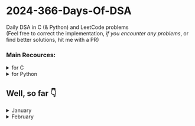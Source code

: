 # 2024-366-Days-Of-DSA
Daily DSA in C (&amp; Python) and LeetCode problems\
(Feel free to correct the implementation, _if you encounter any problems_, or find better solutions, hit me with a PR)

### Main Recources:
<details>
    <summary>for C</summary>
    <ul>
        <li> <a href="https://www.youtube.com/playlist?list=PLBlnK6fEyqRhX6r2uhhlubuF5QextdCSM">YT/Neso Academy/C programming & Data Structures</a> (<b>GOAT</b>)
        <li> <a href="https://www.youtube.com/playlist?list=PLDN4rrl48XKpZkf03iYFl-O29szjTrs_O">YT/Abdul Bari/Algorithms</a> (<b>GOAT</b>)
        <li> <a href="https://www.geeksforgeeks.org/c-programming-language/">GeeksForGeeks/C</a>
        <li> <a href="https://devdocs.io/c/">devdocs.io/c/</a> (for references)
    </ul>
</details>

<details>
    <summary>for Python</summary>
    <ul>
        <li> <a href="https://docs.python.org/3">Python's Official Documentation</a> (<strong>GOAT</strong>)</li>
        <li> <a href="https://www.youtube.com/playlist?list=PLu0W_9lII9agICnT8t4iYVSZ3eykIAOME">YT/CodeWithHarry/Python Tutorials for Absolute Beginners in <strong>Hindi</strong></a></li>
        <li> <a href="https://www.geeksforgeeks.org/python-programming-language/" title="GeeksForGeek/Python">GeeksForGeek/Python</a></li>
        <li> <a href="https://devdocs.io/python~3.10/tutorial/index" title="devdocs.io/python~10/tutorial/index (for references)">devdocs.io/python~10/tutorial/index</a> (for references)</li>
    </ul>
</details>


## Well, so far 👇
<details>
    <summary>January</summary>
    <ul>
        <details>
            <summary>01/01/2024:</summary>
            <ul>
                <li> Implemented <a href="https://github.com/kishanbgajera/2024-366-Days-Of-DSA/tree/main/Data%20Structures/Linear/Stack">Stack</a> in C & Python.
                <li> Added Stack Explanation.
            </ul>
        </details>
        <details>
            <summary>02/01/2024:</summary>
            <ul>
                <li>Learned about the solution of "Tower of Hanoi" problem.
                <li>Implemented recursive approach <a href="https://github.com/kishanbgajera/2024-366-Days-Of-DSA/tree/main/Data%20Structures/Linear/Stack/Applications%20of%20Stack/Tower%20of%20Hanoi">solution</a> in C & Python using <a href="https://github.com/kishanbgajera/2024-366-Days-Of-DSA/tree/main/Data%20Structures/Linear/Stack/C/stack.h">stack.h</a> and <a href="https://github.com/kishanbgajera/2024-366-Days-Of-DSA/tree/main/Data%20Structures/Linear/Stack/Python/stack.py">stack.py</a>
            </ul>
        </details>
        <details>
            <summary>03/01/2024:</summary>
            <ul>
                <li> Learned and implemented <a href="https://github.com/kishanbgajera/2024-366-Days-Of-DSA/tree/main/Data%20Structures/Linear/Linked%20List/Singly%20Linked%20List">Singly Linked List</a> in C & Python.
                <li> Linked List explanation to be added.
            </ul>
        </details>
        <details>
            <summary>04/01/2024:</summary>
            <ul>
                <li> Implemented <a href="https://github.com/kishanbgajera/2024-366-Days-Of-DSA/tree/main/Algorithms/Searching/Linear%20Search">Linear Search</a> in C & Python, and posted its <a href="https://github.com/kishanbgajera/2024-366-Days-Of-DSA/tree/main/Algorithms/Searching/Linear%20Search/Linear%20Search%20Analysis.md">detailed analysis</a>
                <li> Implemented <a href="https://github.com/kishanbgajera/2024-366-Days-Of-DSA/tree/main/Algorithms/Searching/Binary%20Search">Binary Search</a> in C & Python, and posted its <a href="https://github.com/kishanbgajera/2024-366-Days-Of-DSA/tree/main/Algorithms/Searching/Binary%20Search/Binary%20Search%20Analysis.md">detailed analysis</a>
                <li> Posted <a href="https://github.com/kishanbgajera/2024-366-Days-Of-DSA/tree/main/Algorithms/Searching/Binary%20Search%20vs.%20Linear%20Search%20Analysis/README.md">"Binary Search vs. Linear Search Analysis"</a>
            </ul>
        </details>
        <details>
            <summary>05/01/2024:</summary>
            <ul>
                <li> Added <a href="https://github.com/kishanbgajera/2024-366-Days-Of-DSA/tree/main/Questions">Questions</a> to the challenge
                <li> Implemented <a href="https://github.com/kishanbgajera/2024-366-Days-Of-DSA/tree/main/Algorithms/Sorting/Bubble%20Sort">Bubble Sort</a> and posted its <a href="https://github.com/kishanbgajera/2024-366-Days-Of-DSA/tree/main/Algorithms/Sorting/Bubble%20Sort/notes.md">notes</a>.
                <li> Implemented <a href="https://github.com/kishanbgajera/2024-366-Days-Of-DSA/tree/main/Algorithms/Sorting/Selection%20Sort">Selection Sort</a> and posted its <a href="https://github.com/kishanbgajera/2024-366-Days-Of-DSA/tree/main/Algorithms/Sorting/Selection%20Sort/notes.md">notes</a>.
            </ul>
        </details>
        <details>
            <summary>06/01/2024:</summary>
            <ul>
                <li> Added Doubly Linked List,
                    <ul>
                        <li> in <a href="https://github.com/kishanbgajera/2024-366-Days-Of-DSA/tree/main/Data%20Structures/Linear/Linked%20List/Doubly%20Linked%20List/C">C</a>
                        <li> in <a href="https://github.com/kishanbgajera/2024-366-Days-Of-DSA/tree/main/Data%20Structures/Linear/Linked%20List/Doubly%20Linked%20List/Python">Python</a>
                    </ul>
                <li> Added explanations
                    <ul>
                        <li> <a href="https://github.com/kishanbgajera/2024-366-Days-Of-DSA/tree/main/Data%20Structures/Linear/Linked%20List/notes.md">linked list</a>
                        <li> <a href="https://github.com/kishanbgajera/2024-366-Days-Of-DSA/tree/main/Data%20Structures/Linear/Linked%20List/Singly%20Linked%20List/notes.md">singly linked list</a>
                        <li> <a href="https://github.com/kishanbgajera/2024-366-Days-Of-DSA/tree/main/Data%20Structures/Linear/Linked%20List/Doubly%20Linked%20List/notes.md">doubly linked list</a>
                    </ul>
            </ul>
        </details>
        <details>
            <summary>07/01/2024:</summary>
            <ul>
                <li> Added <a href="https://github.com/kishanbgajera/2024-366-Days-Of-DSA/tree/main/Programming%20Concepts/C%20Preprocessors">Programming Concepts/C Preprocessors</a>
                <li> Updated <a href="https://github.com/kishanbgajera/2024-366-Days-Of-DSA/tree/main/Data%20Structures/Linear/Linked%20List/Doubly%20Linked%20List/notes.md">Doubly Linked List</a>
                <li> Added Singly Circular Linked List
                    <ul>
                        <li> in <a href="https://github.com/kishanbgajera/2024-366-Days-Of-DSA/tree/main/Data%20Structures/Linear/Linked%20List/Singly%20Circular%20Linked%20List/C/">C</a>
                        <li> in <a href="https://github.com/kishanbgajera/2024-366-Days-Of-DSA/tree/main/Data%20Structures/Linear/Linked%20List/Singly%20Circular%20Linked%20List/Python/">Python</a>
                    </ul>
                <li> <a href="https://github.com/kishanbgajera/2024-366-Days-Of-DSA/tree/main/Data%20Structures/Linear/Linked%20List/Singly%20Circular%20Linked%20List/notes.md">notes</a>
            </ul>
        </details>
        <details>
            <summary>08/01/2024:</summary>
            <ul>
                <li> Added <a href="https://github.com/kishanbgajera/2024-366-Days-Of-DSA/tree/main/Algorithms/Sorting/Insertion%20Sort">Insertion Sort</a>
                <li> Added <a href="https://github.com/kishanbgajera/2024-366-Days-Of-DSA/tree/main/Algorithms/Sorting/Merge%20Sort">Merge Sort</a>
                <li> Added <a href="https://github.com/kishanbgajera/2024-366-Days-Of-DSA/tree/main/Algorithms/Sorting/Quick%20Sort">Quick Sort</a>
                <li> notes to be added.
            </ul>
        </details>
        <details>
            <summary>09/01/2024:</summary>
            <ul>
                <li> Added <a href="https://github.com/kishanbgajera/2024-366-Days-Of-DSA/tree/main/Algorithms/Sorting/Cyclic%20Sort">Cyclic Sort</a>
                <li> Added <a href="https://github.com/kishanbgajera/2024-366-Days-Of-DSA/tree/main/Algorithms/Sorting/Shell%20Sort">Shell Sort</a>
                <li> notes to be added.
            </ul>
        </details>
        <details>
            <summary>10/01/2024:</summary>
            <ul>
                <li> Implemented Min Stack
                    <ul>
                        <li> in <a href="https://github.com/kishanbgajera/2024-366-Days-Of-DSA/tree/main/Data%20Structures/Linear/Stack/Applications%20of%20Stack/Min%20Stack/C">C</a>
                        <li> in <a href="https://github.com/kishanbgajera/2024-366-Days-Of-DSA/tree/main/Data%20Structures/Linear/Stack/Applications%20of%20Stack/Min%20Stack/Python">Python</a>
                    </ul>
            </ul>
        </details>
        <details>
            <summary>11/01/2024:</summary>
            <ul>
                <li> Implemented Infix to Postfix Notation Conversion Algorithm:
                    <ul>
                        <li> in <a href="https://github.com/kishanbgajera/2024-366-Days-Of-DSA/tree/main/Data%20Structures/Linear/Stack/Applications%20of%20Stack/Expression%20Conversion%20&%20Evaluation/Infix%20to%20Postfix/C">C</a>
                        <li> in <a href="https://github.com/kishanbgajera/2024-366-Days-Of-DSA/tree/main/Data%20Structures/Linear/Stack/Applications%20of%20Stack/Expression%20Conversion%20&%20Evaluation/Infix%20to%20Postfix/Python">Python</a>
                    </ul>
            </ul>
        </details>
        <details>
            <summary>12/01/2024:</summary>
            <ul>
                <li> Added LeetCode Problems
                    <ul>
                        <li> LeetCode 75
                            <ul>
                                <li> 1.1 <a href="https://github.com/kishanbgajera/2024-366-Days-Of-DSA/tree/main/LeetCode%20Problems/LeetCode%2075/1.%20Array%20String/1.1%20Merge%20Strings%20Alternately/solution.py">Merge Strings Alternatively</a> (LeetCode <a href="https://leetcode.com/problems/merge-strings-alternately/description/">#1768</a>)
                                <li> 2.1 <a href="https://github.com/kishanbgajera/2024-366-Days-Of-DSA/tree/main/LeetCode%20Problems/LeetCode%2075/2.%20Two%20Pointers/2.1%20Move%20Zeroes/solution.py">Move Zeroes</a> (LeetCode <a href="https://leetcode.com/problems/move-zeroes/description/">#283</a>)
                            </ul>
                </ul>
        </details>
        <details>
            <summary>13/01/2024:</summary>
            <ul>
                <li> Added NeetCode Roadmap:
                    <ul>
                        <li> 1.1 Contains Duplicate (<a href="https://github.com/kishanbgajera/2024-366-Days-Of-DSA/tree/main/LeetCode%20Problems/NeetCode%20Roadmap/Array%20%26%20Hashing/1.1%20Contains%20Duplicate">solution</a>) (<a href="https://leetcode.com/problems/contains-duplicate/description/">problem</a>)
                        <li> 1.2 Valid Anagram (<a href="https://github.com/kishanbgajera/2024-366-Days-Of-DSA/tree/main/LeetCode%20Problems/NeetCode%20Roadmap/Array%20%26%20Hashing/1.2%20Valid%20Anagram">solution</a>) (<a href="https://leetcode.com/problems/valid-anagram/description/">problem</a>)
                        <li> 1.3 Two Sum (<a href="https://github.com/kishanbgajera/2024-366-Days-Of-DSA/tree/main/LeetCode%20Problems/NeetCode%20Roadmap/Array%20%26%20Hashing/1.3%20Two%20Sum">solution</a>) (<a href="https://leetcode.com/problems/two-sum/description/">problem</a>)
                    </ul>
        </details>
        <details>
            <summary>14/01/2024:</summary>
            <ul>
                <li> Added Queue implementation:
                    <ul>
                        <li> in <a href="https://github.com/kishanbgajera/2024-366-Days-Of-DSA/tree/main/Data%20Structures/Linear/Queue/Queue/C">C</a>
                        <li> to be added in Python
                    </ul>
        </details>
        <details>
            <summary>15/01/2024:</summary>
            <ul>
                <li> Added NeetCode Roadmap Problem Solution:
                    <ul>
                        <li> 2.1 Valid Palindrome (<a href="https://github.com/kishanbgajera/2024-366-Days-Of-DSA/tree/main/LeetCode%20Problems/NeetCode%20Roadmap/Two%20Pointers/2.1%20Valid%20Palindrome">solution</a>) (<a href="https://leetcode.com/problems/valid-palindrome/description/">problem</a>)
                    <li> Added LeetCode #42
                        <ul>
                            <li> Trapping Rain Water (<a href="https://github.com/kishanbgajera/2024-366-Days-Of-DSA/tree/main/LeetCode%20Problems/Other/Hard/42.%20Trapping%20Rain%20Water">solution</a>) (<a href="https://leetcode.com/problems/trapping-rain-water/description/">problem</a>)
                        </ul>
        </details>
        <details>
            <summary>16/01/2024:</summary>
            <ul>
                <li> Added more functions
                    <ul>
                        <li> <a href="https://github.com/kishanbgajera/2024-366-Days-Of-DSA/tree/main/Data%20Structures/Linear/Linked%20List/Singly%20Linked%20List">Singly Linked List</a>
                    <li> Added Postfix Expression Evaluation
                        <ul>
                            <li> <a href="https://github.com/kishanbgajera/2024-366-Days-Of-DSA/tree/main/Data%20Structures/Linear/Stack/Applications%20of%20Stack/Expression%20Conversion%20%26%20Evaluation/Postfix%20Evaluation/C/main.c">C</a>
                            <li> <a href="https://github.com/kishanbgajera/2024-366-Days-Of-DSA/tree/main/Data%20Structures/Linear/Stack/Applications%20of%20Stack/Expression%20Conversion%20%26%20Evaluation/Postfix%20Evaluation/Python/main.py">Python</a>
                        </ul>
                    <li> Added demo on undo-redo functionality using Stack (<a href="https://github.com/kishanbgajera/2024-366-Days-Of-DSA/tree/main/Data%20Structures/Linear/Stack/Applications%20of%20Stack/undo-redo%20demo/C/main.c">C</a>) & (<a href="https://github.com/kishanbgajera/2024-366-Days-Of-DSA/tree/main/Data%20Structures/Linear/Stack/Applications%20of%20Stack/undo-redo%20demo/Python/main.py">Python</a>)
            </ul>
        </details>
        <details>
            <summary>17/01/2024:</summary>
            <ul>
                <li> Added Double Ended Queue
                    <ul>
                        <li> in <a href="https://github.com/kishanbgajera/2024-366-Days-Of-DSA/tree/main/Data%20Structures/Linear/Queue/DEQueue/C">C</a>
                        <li> in <a href="https://github.com/kishanbgajera/2024-366-Days-Of-DSA/tree/main/Data%20Structures/Linear/Queue/DEQueue/Python">Python</a>
                    </ul>
        </details>
        <details>
            <summary>18/01/2024:</summary>
            <ul>
                <li> Added Max Heap
                    <ul>
                        <li> in <a href="https://github.com/kishanbgajera/2024-366-Days-Of-DSA/tree/main/Data%20Structures/Non-Linear/Heap/Max%20Heap">C</a>
                    </ul>
        </details>
        <details>
            <summary>19/01/2024:</summary>
            <ul>
                <li> Added Max Heap
                    <ul>
                        <li> in <a href="https://github.com/kishanbgajera/2024-366-Days-Of-DSA/tree/main/Data%20Structures/Non-Linear/Heap/Max%20Heap/Python">Python</a>
                    <li> Added Heap Sort
                        <ul>
                            <li> in <a href="https://github.com/kishanbgajera/2024-366-Days-Of-DSA/tree/main/Algorithms/Sorting/Heap%20Sort/heapSort.c">C</a>
                            <li> in <a href="https://github.com/kishanbgajera/2024-366-Days-Of-DSA/tree/main/Algorithms/Sorting/Heap%20Sort/heap_sort.py">Python</a>
                        </ul>
                    <li> Added <a href="https://github.com/kishanbgajera/2024-366-Days-Of-DSA/tree/main/Data%20Structures/Non-Linear/Heap/README.md">Heap Explanation</a>
                </ul>
        </details>
        <details>
            <summary>20/01/2024:</summary>
            <ul>
                <li> Added Interpolation Search
                    <ul>
                        <li> in <a href="https://github.com/kishanbgajera/2024-366-Days-Of-DSA/tree/main/Algorithms/Searching/Interpolation%20Search/C">C</a>
                        <li> in <a href="https://github.com/kishanbgajera/2024-366-Days-Of-DSA/tree/main/Algorithms/Searching/Interpolation%20Search/Python">Python</a>
                    </ul>
                <li> Added Interpolation Search <a href="https://github.com/kishanbgajera/2024-366-Days-Of-DSA/tree/main/Algorithms/Searching/Interpolation%20Search/README.md">notes/explanations</a>
            </ul>
        </details>
        <details>
            <summary>21/01/2024:</summary>
            <ul>
                <li> Added Min Heap Implementation
                    <ul>
                        <li> In <a href="https://github.com/kishanbgajera/2024-366-Days-Of-DSA/tree/main/Data%20Structures/Non-Linear/Heap/Min%20Heap/C">C</a>
                        <li> In <a href="https://github.com/kishanbgajera/2024-366-Days-Of-DSA/tree/main/Data%20Structures/Non-Linear/Heap/Min%20Heap/Python">Python</a>
                    </ul>
            </ul>
        </details>
        <details>
            <summary>22/01/2024:</summary>
            <ul>
                <li> Added Priority Queue (Without Heap)
                    <ul>
                        <li> In <a href="https://github.com/kishanbgajera/2024-366-Days-Of-DSA/tree/main/Data%20Structures/Linear/Queue/Priority%20Queue/Without%20Heap/C">C</a>
                        <li> In <a href="https://github.com/kishanbgajera/2024-366-Days-Of-DSA/tree/main/Data%20Structures/Linear/Queue/Priority%20Queue/Without%20Heap/Python">Python</a>
                    </ul>
            </ul>
        </details>
        <details>
            <summary>23/01/2024:</summary>
            <ul>
                <li> Revised and Updated Heap Notes
                    <ul>
                        <li> <a href="https://github.com/kishanbgajera/2024-366-Days-Of-DSA/tree/main/Data%20Structures/Non-Linear/Heap/README.md">Heap Notes</a>
                    </ul>
            </ul>
        </details>
        <details>
            <summary>24/01/2024:</summary>
            <ul>
                <li> Added Binary Tree
                    <ul>
                        <li> In <a href="https://github.com/kishanbgajera/2024-366-Days-Of-DSA/tree/main/Data%20Structures/Non-Linear/Tree/Binary%20Tree/C">C</a>
                    </ul>
                <li> Added N-ary Tree
                    <ul>
                        <li> In <a href="https://github.com/kishanbgajera/2024-366-Days-Of-DSA/tree/main/Data%20Structures/Non-Linear/Tree/N-ary%20Tree/C">C</a>
                    </ul>
            </ul>
        </details>
        <details>
            <summary>25/01/2024:</summary>
            <ul>
                <li> Updated N-ary Tree
                    <ul>
                        <li> Updated in <a href="https://github.com/kishanbgajera/2024-366-Days-Of-DSA/tree/main/Data%20Structures/Non-Linear/Tree/N-ary%20Tree/C">C</a>
                    </ul>
                <li> Added Binary Search Tree in C
                    <ul>
                        <li> In <a href="https://github.com/kishanbgajera/2024-366-Days-Of-DSA/tree/main/Data%20Structures/Non-Linear/Tree/Binary%20Search%20Tree/C">C</a>
                    </ul>
            </ul>
        </details>
        <details>
            <summary>26/01/2024:</summary>
            <ul>
                <li> Added Queue <a href="https://github.com/kishanbgajera/2024-366-Days-Of-DSA/tree/main/Data%20Structures/Linear/Queue/README.md">notes</a>: explanations, real world analogies, and use cases in Computer Science
            </ul>
        </details>
        <details>
            <summary>27/01/2024:</summary>
            <ul>
                <li> Added Tree <a href="https://github.com/kishanbgajera/2024-366-Days-Of-DSA/tree/main/Data%20Structures/Non-Linear/Tree/README.md">Notes</a>: explanations, real world analogies, and use cases in Computer Science
            </ul>
        </details>
        <details>
            <summary>28/01/2024:</summary>
            <ul>
                <li> Added Undo-Redo Demo <a href="https://github.com/kishanbgajera/2024-366-Days-Of-DSA/tree/main/Data%20Structures/Linear/Stack/Applications%20of%20Stack/undo-redo%20demo/README.md">notes</a>
            </ul>
        </details>
        <details>
            <summary>29/01/2024:</summary>
            <ul>
                <li> Added LeetCode #10 (<a href="https://leetcode.com/problems/regular-expression-matching/description/">problem</a>) (<a href="https://github.com/kishanbgajera/2024-366-Days-Of-DSA/tree/main/LeetCode%20Problems/Other/Hard/10.%20Regular%20Expression%20Matching/solution.py">solution</a>)
            </ul>
        </details>
        <details>
            <summary>30/01/2024:</summary>
            <ul>
                <li> Added Binary Tree in <a href="https://github.com/kishanbgajera/2024-366-Days-Of-DSA/tree/main/Data%20Structures/Non-Linear/Tree/Binary%20Tree/Python/binary_tree.py">Python</a>
            </ul>
        </details>
        <details>
            <summary>31/01/2024:</summary>
            <ul>
                <li> Added Doubly Circular Linked List in <a href="https://github.com/kishanbgajera/2024-366-Days-Of-DSA/tree/main/Data%20Structures/Linear/Linked%20List/Doubly%20Circular%20Linked%20List/C">C</a>
            </ul>
        </details>
    </ul>
</details>

<details>
    <summary>February</summary>
    <ul>
        <details>
            <summary>01/02/2024:</summary>
            <ul>
                <li> Added program to check if the expression has Valid Parentheses of not:
                    <ul>
                        <li> in <a href="https://github.com/kishanbgajera/2024-366-Days-Of-DSA/tree/main/Data%20Structures/Linear/Stack/Applications%20of%20Stack/Valid%20Parentheses/C">C</a>
                        <li> in <a href="https://github.com/kishanbgajera/2024-366-Days-Of-DSA/tree/main/Data%20Structures/Linear/Stack/Applications%20of%20Stack/Valid%20Parentheses/Python">Python</a>
                        <li> notes to-be-added
                    </ul>
            </ul>
        </details>
        <details>
            <summary>02/02/2024:</summary>
            <ul>
                <li> Added Python Programming Concepts
                    <ul>
                        <li> <a href="https://github.com/kishanbgajera/2024-366-Days-Of-DSA/tree/main/Programming%20Concepts/Python/Exception%20Handling">Exception Handling</a>
                        <li> <a href="https://github.com/kishanbgajera/2024-366-Days-Of-DSA/tree/main/Programming%20Concepts/Python/Decorators%20in%20Python">Decorators in Python</a>
                    </ul>
            </ul>
        </details>
        <details>
            <summary>03/02/2024:</summary>
            <ul>
                <li> Added Undirected Graph implemented with Adjacency Matrix
                    <ul>
                        <li> in <a href="https://github.com/kishanbgajera/2024-366-Days-Of-DSA/tree/main/Data%20Structures/Non-Linear/Graph/Types%20of%20Graphs/Undirected%20Graph/Using%20Adjacency%20Matrix/C">C</a>
                        <li> in <a href="https://github.com/kishanbgajera/2024-366-Days-Of-DSA/tree/main/Data%20Structures/Non-Linear/Graph/Types%20of%20Graphs/Undirected%20Graph/Using%20Adjacency%20Matrix/Python">Python</a>
                        <li> Graph notes and Undirected Graph notes to be added
                    </ul>
            </ul>
        </details>
        <details>
            <summary>04/02/2024:</summary>
            <ul>
                <li> Added Undirected Graph implemented with Adjacency List:
                    <ul>
                        <li> in <a href="https://github.com/kishanbgajera/2024-366-Days-Of-DSA/tree/main/Data%20Structures/Non-Linear/Graph/Types%20of%20Graphs/Undirected%20Graph/Using%20Adjacency%20List/C">C</a>
            </ul>
        </details>
        <details>
            <summary>05/02/2024:</summary>
            <ul>
                <li> Added Undirected Graph implemented with Adjacency List:
                    <ul>
                        <li> in <a href="https://github.com/kishanbgajera/2024-366-Days-Of-DSA/tree/main/Data%20Structures/Non-Linear/Graph/Types%20of%20Graphs/Undirected%20Graph/Using%20Adjacency%20List/Python">Python</a>
                    <li> Added Weighted Directed Graph implemented with Adjacency Matrix:
                        <ul>
                            <li> in <a href="https://github.com/kishanbgajera/2024-366-Days-Of-DSA/tree/main/Data%20Structures/Non-Linear/Graph/Types%20of%20Graphs/Undirected%20Graph/Using%20Adjacency%20Matrix%20-%20Weighted%20Graph/C">C</a>
            </ul>
        </details>
        <details>
            <summary>06/02/2024:</summary>
            <ul>
                <li> Added a function to calculate Height of Tree
                    <ul>
                        <li>in <a href="https://github.com/kishanbgajera/2024-366-Days-Of-DSA/tree/main/Data Structures/Non-Linear/Tree/Tree Algorithms/Height of Tree/C">C</a></li>
                    </ul>
                </li>
                <li> Added LevelOrderTraversal of Tree
                    <ul>
                        <li>in <a href="https://github.com/kishanbgajera/2024-366-Days-Of-DSA/tree/main/Data Structures/Non-Linear/Tree/Tree Algorithms/Level Order Traversal/C">C</a></li>
                    </ul>
                </li>
                <li> Added BST Node Deletion function
                    <ul>
                        <li>in <a href="https://github.com/kishanbgajera/2024-366-Days-Of-DSA/tree/main/Data Structures/Non-Linear/Tree/Tree Algorithms/Node Deletion in BST/C">C</a></li>
                    </ul>
                </li>
            </ul>
        </details>
        <details>
            <summary>07/02/2024:</summary>
            <ul>
                <li>Added Undirected Weighted Graph Using Adjaceny Matrix
                    <ul>
                        <li>in <a href="https://github.com/kishanbgajera/2024-366-Days-Of-DSA/tree/main/Data Structures/Non-Linear/Graph/Types of Graphs/Undirected Graph/Using Adjacency Matrix - Weighted Graph/Python">Python</a></li>
                    </ul>
                </li>
            </ul>
        </details>
        <details>
            <summary>08/02/2024:</summary>
            <ul>
                <li> Added fast-slow pointers (two pointers) algorithm's applications
                    <ul>
                        <li>Cycle or Loop detection in <a href="https://github.com/kishanbgajera/2024-366-Days-Of-DSA/tree/main/Algorithms/Two Pointers - Hare and Tortoise Algorithm/Cycle or Loop Detection/LinkedList">LinkedList</a></li>
                        <li>Find mid element from <a href="https://github.com/kishanbgajera/2024-366-Days-Of-DSA/tree/main/Algorithms/Two Pointers - Hare and Tortoise Algorithm/Find Mid of Linked List">LinkedList</a></li>
                    </ul>
                </li>
                <li>Added a basic <a href="https://github.com/kishanbgajera/2024-366-Days-Of-DSA/tree/main/Algorithms/Hashing">hash function</a></li>
            </ul>
        </details>
        <details>
            <summary>09/02/2024</summary>
            <ul>
                <li>Added <a href="https://github.com/kishanbgajera/2024-366-Days-Of-DSA/tree/main/Data Structures/Non-Linear/Graph/README.md">Graph notes</a></li>
            </ul>
        </details>
        <details>
            <summary>10/02/2024:</summary>
            <ul>
                <li>Added <a href="https://github.com/kishanbgajera/2024-366-Days-Of-DSA/tree/main/Data Structures/Non-Linear/Graph/Graph Algorithms/BFS - Breadth First Search/Python">BFS in Python</a></li>
                <li>Added <a href="https://github.com/kishanbgajera/2024-366-Days-Of-DSA/tree/main/Data Structures/Non-Linear/Graph/Graph Algorithms/DFS - Depth First Search/Python">DFS in Python</a></li>
            </ul>
            </summary>
        </details>
        <details>
            <summary>11/02/2024:</summary>
            <ul>
                <li>Added <a href="https://github.com/kishanbgajera/2024-366-Days-Of-DSA/tree/main/Data Structures/Special Data Structures/Dictionary in C">Dictionary-like structure</a> in C using Hashing</li>
            </ul>
        </details>
        <details>
            <summary>12/02/2024:</summary>
            <ul>
                <li>Added Directed Unweighted Graph Implementation
                    <ul>
                        <li>in <a href="https://github.com/kishanbgajera/2024-366-Days-Of-DSA/tree/main/Data Structures/Non-Linear/Graph/Types of Graphs/Directed Graph/Unweighted/C">C</a></li>
                        <li>in <a href="https://github.com/kishanbgajera/2024-366-Days-Of-DSA/tree/main/Data Structures/Non-Linear/Graph/Types of Graphs/Directed Graph/Unweighted/Python">Python</a></li>
                    </ul>
                </li>
            </ul>
        </details>
        <details>
            <summary>13/02/2024:</summary>
            <ul> 
                <li>Added AVL Tree Implementation
                    <ul>
                        <li>in <a href="https://github.com/kishanbgajera/2024-366-Days-Of-DSA/tree/main/Data Structures/Non-Linear/Tree/AVL Tree/C">C</a></li>
                    </ul>
                </li>
            </ul>
        </details>
        <details>
            <summary>14/02/2024:</summary>
            <ul>
                <li>Added Kruskal's Algorithm in <a href="https://github.com/kishanbgajera/2024-366-Days-Of-DSA/tree/main/Data Structures/Non-Linear/Graph/Graph Algorithms/Minimum Spanning Tree/Kruskal's Algorithm/Python">Python</a></li>
            </ul>
        </details>
        <details>
            <summary>15/02/2024:</summary>
            <ul>
                <li>Added Diameter of Tree Program <a href="https://github.com/kishanbgajera/2024-366-Days-Of-DSA/tree/main/Data Structures/Non-Linear/Tree/Tree Algorithms/Diameter of Tree/C">C</a></li>
            </ul>
        </details>
        <details>
            <summary>16/02/2024:</summary>
            <ul>
                <li>Added <a href="https://github.com/kishanbgajera/2024-366-Days-Of-DSA/tree/main/Programming Concepts/C/Pointers">Pointers in C</a> programming concept</li>
            </ul>
        </details>
    </ul>
</details>
